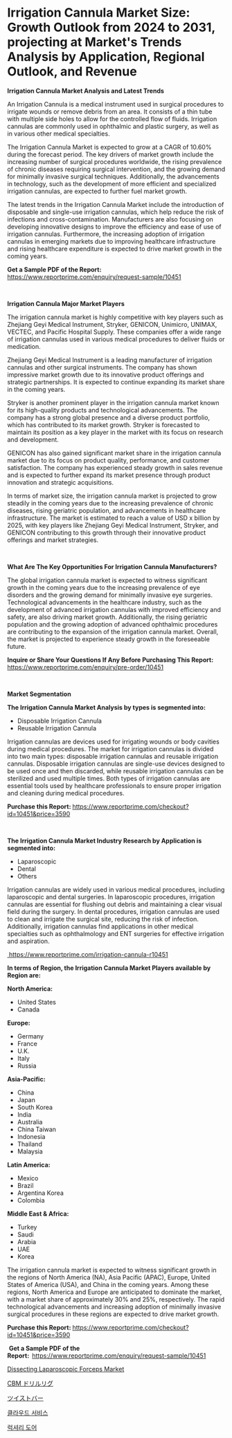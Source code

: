 <p><h1>Irrigation Cannula Market Size: Growth Outlook from 2024 to 2031, projecting at Market's Trends Analysis by Application, Regional Outlook, and Revenue</h1></p><p><strong>Irrigation Cannula Market Analysis and Latest Trends</strong></p>
<p><p>An Irrigation Cannula is a medical instrument used in surgical procedures to irrigate wounds or remove debris from an area. It consists of a thin tube with multiple side holes to allow for the controlled flow of fluids. Irrigation cannulas are commonly used in ophthalmic and plastic surgery, as well as in various other medical specialties.</p><p>The Irrigation Cannula Market is expected to grow at a CAGR of 10.60% during the forecast period. The key drivers of market growth include the increasing number of surgical procedures worldwide, the rising prevalence of chronic diseases requiring surgical intervention, and the growing demand for minimally invasive surgical techniques. Additionally, the advancements in technology, such as the development of more efficient and specialized irrigation cannulas, are expected to further fuel market growth.</p><p>The latest trends in the Irrigation Cannula Market include the introduction of disposable and single-use irrigation cannulas, which help reduce the risk of infections and cross-contamination. Manufacturers are also focusing on developing innovative designs to improve the efficiency and ease of use of irrigation cannulas. Furthermore, the increasing adoption of irrigation cannulas in emerging markets due to improving healthcare infrastructure and rising healthcare expenditure is expected to drive market growth in the coming years.</p></p>
<p><strong>Get a Sample PDF of the Report:&nbsp;</strong> <a href="https://www.reportprime.com/enquiry/request-sample/10451">https://www.reportprime.com/enquiry/request-sample/10451</a></p>
<p>&nbsp;</p>
<p><strong>Irrigation Cannula Major Market Players</strong></p>
<p><p>The irrigation cannula market is highly competitive with key players such as Zhejiang Geyi Medical Instrument, Stryker, GENICON, Unimicro, UNIMAX, VECTEC, and Pacific Hospital Supply. These companies offer a wide range of irrigation cannulas used in various medical procedures to deliver fluids or medication.</p><p>Zhejiang Geyi Medical Instrument is a leading manufacturer of irrigation cannulas and other surgical instruments. The company has shown impressive market growth due to its innovative product offerings and strategic partnerships. It is expected to continue expanding its market share in the coming years.</p><p>Stryker is another prominent player in the irrigation cannula market known for its high-quality products and technological advancements. The company has a strong global presence and a diverse product portfolio, which has contributed to its market growth. Stryker is forecasted to maintain its position as a key player in the market with its focus on research and development.</p><p>GENICON has also gained significant market share in the irrigation cannula market due to its focus on product quality, performance, and customer satisfaction. The company has experienced steady growth in sales revenue and is expected to further expand its market presence through product innovation and strategic acquisitions.</p><p>In terms of market size, the irrigation cannula market is projected to grow steadily in the coming years due to the increasing prevalence of chronic diseases, rising geriatric population, and advancements in healthcare infrastructure. The market is estimated to reach a value of USD x billion by 2025, with key players like Zhejiang Geyi Medical Instrument, Stryker, and GENICON contributing to this growth through their innovative product offerings and market strategies.</p></p>
<p>&nbsp;</p>
<p><strong>What Are The Key Opportunities For Irrigation Cannula Manufacturers?</strong></p>
<p><p>The global irrigation cannula market is expected to witness significant growth in the coming years due to the increasing prevalence of eye disorders and the growing demand for minimally invasive eye surgeries. Technological advancements in the healthcare industry, such as the development of advanced irrigation cannulas with improved efficiency and safety, are also driving market growth. Additionally, the rising geriatric population and the growing adoption of advanced ophthalmic procedures are contributing to the expansion of the irrigation cannula market. Overall, the market is projected to experience steady growth in the foreseeable future.</p></p>
<p><strong>Inquire or Share Your Questions If Any Before Purchasing This Report:</strong> <a href="https://www.reportprime.com/enquiry/pre-order/10451">https://www.reportprime.com/enquiry/pre-order/10451</a></p>
<p>&nbsp;</p>
<p><strong>Market Segmentation</strong></p>
<p><strong>The Irrigation Cannula Market Analysis by types is segmented into:</strong></p>
<p><ul><li>Disposable Irrigation Cannula</li><li>Reusable Irrigation Cannula</li></ul></p>
<p><p>Irrigation cannulas are devices used for irrigating wounds or body cavities during medical procedures. The market for irrigation cannulas is divided into two main types: disposable irrigation cannulas and reusable irrigation cannulas. Disposable irrigation cannulas are single-use devices designed to be used once and then discarded, while reusable irrigation cannulas can be sterilized and used multiple times. Both types of irrigation cannulas are essential tools used by healthcare professionals to ensure proper irrigation and cleaning during medical procedures.</p></p>
<p><strong>Purchase this Report:&nbsp;</strong><a href="https://www.reportprime.com/checkout?id=10451&price=3590">https://www.reportprime.com/checkout?id=10451&price=3590</a></p>
<p>&nbsp;</p>
<p><strong>The Irrigation Cannula Market Industry Research by Application is segmented into:</strong></p>
<p><ul><li>Laparoscopic</li><li>Dental</li><li>Others</li></ul></p>
<p><p>Irrigation cannulas are widely used in various medical procedures, including laparoscopic and dental surgeries. In laparoscopic procedures, irrigation cannulas are essential for flushing out debris and maintaining a clear visual field during the surgery. In dental procedures, irrigation cannulas are used to clean and irrigate the surgical site, reducing the risk of infection. Additionally, irrigation cannulas find applications in other medical specialties such as ophthalmology and ENT surgeries for effective irrigation and aspiration.</p></p>
<p><a href="https://www.reportprime.com/irrigation-cannula-r10451">&nbsp;https://www.reportprime.com/irrigation-cannula-r10451</a></p>
<p><strong>In terms of Region, the Irrigation Cannula Market Players available by Region are:</strong></p>
<p>
    <p> <strong> North America: </strong>
        <ul>
            <li>United States</li>
            <li>Canada</li>
        </ul>
        </p> 
    <p> <strong> Europe: </strong>
        <ul>
            <li>Germany</li>
            <li>France</li>
            <li>U.K.</li>
            <li>Italy</li>
            <li>Russia</li>
        </ul>
        </p> 
    <p> <strong> Asia-Pacific: </strong>
        <ul>
            <li>China</li>
            <li>Japan</li>
            <li>South Korea</li>
            <li>India</li>
            <li>Australia</li>
            <li>China Taiwan</li>
            <li>Indonesia</li>
            <li>Thailand</li>
            <li>Malaysia</li>
        </ul>
        </p> 
    <p> <strong> Latin America: </strong>
        <ul>
            <li>Mexico</li>
            <li>Brazil</li>
            <li>Argentina Korea</li>
            <li>Colombia</li>
        </ul>
        </p> 
    <p> <strong> Middle East & Africa: </strong>
        <ul>
            <li>Turkey</li>
            <li>Saudi</li>
            <li>Arabia</li>
            <li>UAE</li>
            <li>Korea</li>
        </ul>
    </p>
    </p>
<p><p>The irrigation cannula market is expected to witness significant growth in the regions of North America (NA), Asia Pacific (APAC), Europe, United States of America (USA), and China in the coming years. Among these regions, North America and Europe are anticipated to dominate the market, with a market share of approximately 30% and 25%, respectively. The rapid technological advancements and increasing adoption of minimally invasive surgical procedures in these regions are expected to drive market growth.</p></p>
<p><strong>Purchase this Report: </strong><a href="https://www.reportprime.com/checkout?id=10451&price=3590">https://www.reportprime.com/checkout?id=10451&price=3590</a></p>
<p>&nbsp;<strong>Get a Sample PDF of the Report:&nbsp;&nbsp;</strong><a href="https://www.reportprime.com/enquiry/request-sample/10451">https://www.reportprime.com/enquiry/request-sample/10451</a></p>
<p><strong></strong></p>
<p><p><a href="https://github.com/GroverBarry/Market-Research-Report-List-4/blob/main/dissecting-laparoscopic-forceps-market.md">Dissecting Laparoscopic Forceps Market</a></p><p><a href="https://github.com/ppmazlotr77499/Market-Research-Report-List-1/blob/main/431291324045.md">CBM ドリルリグ</a></p><p><a href="https://medium.com/@elihomenick1943/%E3%81%AD%E3%81%98%E3%82%8C%E3%81%9F%E3%83%90%E3%83%BC%E5%B8%82%E5%A0%B4%E3%81%AE%E5%B8%82%E5%A0%B4%E8%AA%BF%E6%9F%BB%E3%83%AC%E3%83%9D%E3%83%BC%E3%83%88-%E3%81%9D%E3%81%AE%E6%AD%B4%E5%8F%B2%E3%81%A82024%E5%B9%B4%E3%81%8B%E3%82%892031%E5%B9%B4%E3%81%BE%E3%81%A7%E3%81%AE%E4%BA%88%E6%B8%AC-7356c4811bab">ツイストバー</a></p><p><a href="https://medium.com/@leeusso5656/%ED%81%B4%EB%9D%BC%EC%9A%B0%EB%93%9C-%EC%84%9C%EB%B9%84%EC%8A%A4-%EC%8B%9C%EC%9E%A5-%EC%8B%9C%EC%9E%A5-%EC%A0%90%EC%9C%A0%EC%9C%A8-%EC%8B%9C%EC%9E%A5-%EB%8F%99%ED%96%A5-%EB%B0%8F-%EB%AF%B8%EB%9E%98-%EC%84%B1%EC%9E%A5-%ED%83%90%EC%83%89-d4e73e40145d">클라우드 서비스</a></p><p><a href="https://medium.com/@carlosrtzkzhj/%EA%B3%A0%EA%B8%89-%EB%AC%B8-%EC%8B%9C%EC%9E%A5-%EB%B6%84%EC%84%9D-cagr-%EC%8B%9C%EC%9E%A5-%EC%84%B8%EB%B6%84%ED%99%94-%EB%B0%8F-%EA%B8%80%EB%A1%9C%EB%B2%8C-%EC%82%B0%EC%97%85-%EA%B0%9C%EC%9A%94-08f0134c21dc">럭셔리 도어</a></p></p>